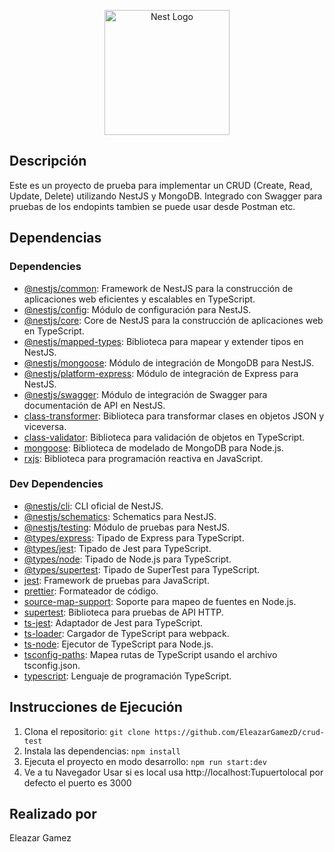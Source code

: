 <p align="center">
  <a href="http://nestjs.com/" target="blank"><img src="https://nestjs.com/img/logo-small.svg" width="200" alt="Nest Logo" /></a>
</p>


## Descripción
Este es un proyecto de prueba para implementar un CRUD (Create, Read, Update, Delete) utilizando NestJS y MongoDB.
Integrado con Swagger para  pruebas de los endopints tambien se puede usar desde Postman etc. 
## Dependencias

### Dependencies
- [@nestjs/common](https://www.npmjs.com/package/@nestjs/common): Framework de NestJS para la construcción de aplicaciones web eficientes y escalables en TypeScript.
- [@nestjs/config](https://www.npmjs.com/package/@nestjs/config): Módulo de configuración para NestJS.
- [@nestjs/core](https://www.npmjs.com/package/@nestjs/core): Core de NestJS para la construcción de aplicaciones web en TypeScript.
- [@nestjs/mapped-types](https://www.npmjs.com/package/@nestjs/mapped-types): Biblioteca para mapear y extender tipos en NestJS.
- [@nestjs/mongoose](https://www.npmjs.com/package/@nestjs/mongoose): Módulo de integración de MongoDB para NestJS.
- [@nestjs/platform-express](https://www.npmjs.com/package/@nestjs/platform-express): Módulo de integración de Express para NestJS.
- [@nestjs/swagger](https://www.npmjs.com/package/@nestjs/swagger): Módulo de integración de Swagger para documentación de API en NestJS.
- [class-transformer](https://www.npmjs.com/package/class-transformer): Biblioteca para transformar clases en objetos JSON y viceversa.
- [class-validator](https://www.npmjs.com/package/class-validator): Biblioteca para validación de objetos en TypeScript.
- [mongoose](https://www.npmjs.com/package/mongoose): Biblioteca de modelado de MongoDB para Node.js.
- [rxjs](https://www.npmjs.com/package/rxjs): Biblioteca para programación reactiva en JavaScript.

### Dev Dependencies
- [@nestjs/cli](https://www.npmjs.com/package/@nestjs/cli): CLI oficial de NestJS.
- [@nestjs/schematics](https://www.npmjs.com/package/@nestjs/schematics): Schematics para NestJS.
- [@nestjs/testing](https://www.npmjs.com/package/@nestjs/testing): Módulo de pruebas para NestJS.
- [@types/express](https://www.npmjs.com/package/@types/express): Tipado de Express para TypeScript.
- [@types/jest](https://www.npmjs.com/package/@types/jest): Tipado de Jest para TypeScript.
- [@types/node](https://www.npmjs.com/package/@types/node): Tipado de Node.js para TypeScript.
- [@types/supertest](https://www.npmjs.com/package/@types/supertest): Tipado de SuperTest para TypeScript.
- [jest](https://www.npmjs.com/package/jest): Framework de pruebas para JavaScript.
- [prettier](https://www.npmjs.com/package/prettier): Formateador de código.
- [source-map-support](https://www.npmjs.com/package/source-map-support): Soporte para mapeo de fuentes en Node.js.
- [supertest](https://www.npmjs.com/package/supertest): Biblioteca para pruebas de API HTTP.
- [ts-jest](https://www.npmjs.com/package/ts-jest): Adaptador de Jest para TypeScript.
- [ts-loader](https://www.npmjs.com/package/ts-loader): Cargador de TypeScript para webpack.
- [ts-node](https://www.npmjs.com/package/ts-node): Ejecutor de TypeScript para Node.js.
- [tsconfig-paths](https://www.npmjs.com/package/tsconfig-paths): Mapea rutas de TypeScript usando el archivo tsconfig.json.
- [typescript](https://www.npmjs.com/package/typescript): Lenguaje de programación TypeScript.

## Instrucciones de Ejecución

1. Clona el repositorio: `git clone https://github.com/EleazarGamezD/crud-test`
2. Instala las dependencias: `npm install`
3. Ejecuta el proyecto en modo desarrollo: `npm run start:dev`
4. Ve a tu Navegador Usar si es local usa http://localhost:Tupuertolocal por defecto el puerto es 3000

## Realizado por
Eleazar Gamez
